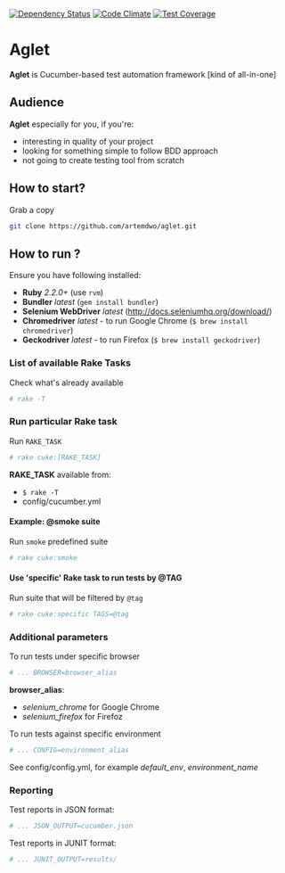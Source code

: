[![Dependency Status](https://gemnasium.com/artemdwo/aglet.svg)](https://gemnasium.com/artemdwo/aglet)
[![Code Climate](https://codeclimate.com/github/artemdwo/aglet/badges/gpa.svg)](https://codeclimate.com/github/artemdwo/aglet)
[![Test Coverage](https://codeclimate.com/github/artemdwo/aglet/badges/coverage.svg)](https://codeclimate.com/github/artemdwo/aglet)

# Aglet

**Aglet** is Cucumber-based test automation framework [kind of all-in-one]

## Audience
**Aglet** especially for you, if you're:

 - interesting in quality of your project
 - looking for something simple to follow BDD approach
 - not going to create testing tool from scratch
 
## How to start?
Grab a copy
```bash
git clone https://github.com/artemdwo/aglet.git
```
## How to run ?

Ensure you have following installed:
 - **Ruby** _2.2.0+_ (use `rvm`)
 - **Bundler** _latest_ (`gem install bundler`)
 - **Selenium WebDriver** _latest_ (http://docs.seleniumhq.org/download/)
 - **Chromedriver** _latest_ - to run Google Chrome (`$ brew install chromedriver`)
 - **Geckodriver** _latest_ - to run Firefox (`$ brew install geckodriver`)

### List of available Rake Tasks
Check what's already available
```bash
# rake -T
```
### Run particular Rake task
Run `RAKE_TASK`
```bash
# rake cuke:[RAKE_TASK]
```

**RAKE_TASK** available from:
 - `$ rake -T`
 - config/cucumber.yml

#### Example: @smoke suite
Run `smoke` predefined suite
```bash
# rake cuke:smoke
```
#### Use 'specific' Rake task to run tests by @TAG
Run suite that will be filtered by `@tag`
```bash
# rake cuke:specific TAGS=@tag
```
### Additional parameters
To run tests under specific browser

```bash
# ... BROWSER=browser_alias
```

**browser_alias**:
 - _selenium_chrome_ for Google Chrome
 - _selenium_firefox_ for Firefoz

To run tests against specific environment

```bash
# ... CONFIG=environment_alias
```

See config/config.yml, for example _default_env_, _environment_name_

### Reporting
Test reports in JSON format:

```bash
# ... JSON_OUTPUT=cucumber.json
```

Test reports in JUNIT format:

```bash
# ... JUNIT_OUTPUT=results/
```
